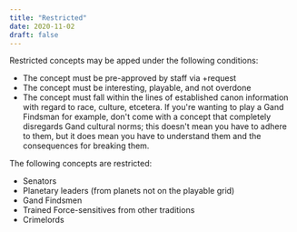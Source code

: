 ```yaml
---
title: "Restricted"
date: 2020-11-02
draft: false
---
```


Restricted concepts may be apped under the following conditions:

* The concept must be pre-approved by staff via +request
* The concept must be interesting, playable, and not overdone
* The concept must fall within the lines of established canon information with regard to race, culture, etcetera. If you're wanting to play a Gand Findsman for example, don't come with a concept that completely disregards Gand cultural norms; this doesn't mean you have to adhere to them, but it does mean you have to understand them and the consequences for breaking them.

The following concepts are restricted:

* Senators
* Planetary leaders (from planets not on the playable grid)
* Gand Findsmen
* Trained Force-sensitives from other traditions
* Crimelords
